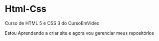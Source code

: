 # Html-Css
 Curso de HTML 5 e CSS 3 do CursoEmVideo

Estou Aprendendo a criar site e agora vou gerenciar meus repositórios